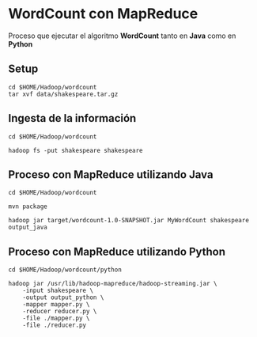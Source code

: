 # WordCount con MapReduce

Proceso que ejecutar el algoritmo **WordCount** tanto en **Java** como en **Python**

## Setup

```
cd $HOME/Hadoop/wordcount
tar xvf data/shakespeare.tar.gz
```

## Ingesta de la información
```
cd $HOME/Hadoop/wordcount

hadoop fs -put shakespeare shakespeare
```

## Proceso con MapReduce utilizando Java

```
cd $HOME/Hadoop/wordcount

mvn package

hadoop jar target/wordcount-1.0-SNAPSHOT.jar MyWordCount shakespeare output_java
```

## Proceso con MapReduce utilizando Python

```
cd $HOME/Hadoop/wordcount/python

hadoop jar /usr/lib/hadoop-mapreduce/hadoop-streaming.jar \
    -input shakespeare \
    -output output_python \
    -mapper mapper.py \
    -reducer reducer.py \
    -file ./mapper.py \
    -file ./reducer.py
```
